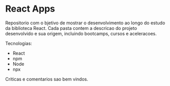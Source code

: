 # React Apps

Repositorio com o  bjetivo de mostrar o desenvolvimento ao longo do estudo da biblioteca React.
Cada pasta contem a descricao do projeto desenvolvido e sua origem, incluindo bootcamps, cursos e aceleracoes.

Tecnologias:
  * React
  * npm 
  * Node
  * npx

Criticas e comentarios sao bem vindos. 
